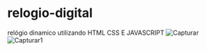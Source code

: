 # relogio-digital
relógio dinamico utilizando HTML  CSS E JAVASCRIPT
![Capturar](https://github.com/alanmmartins/relogio-digital/assets/63621071/7d28e13a-da58-490b-8cac-187d10608640)
![Capturar1](https://github.com/alanmmartins/relogio-digital/assets/63621071/18119589-99cf-4ea3-9a7a-8c2037cfc8d2)
